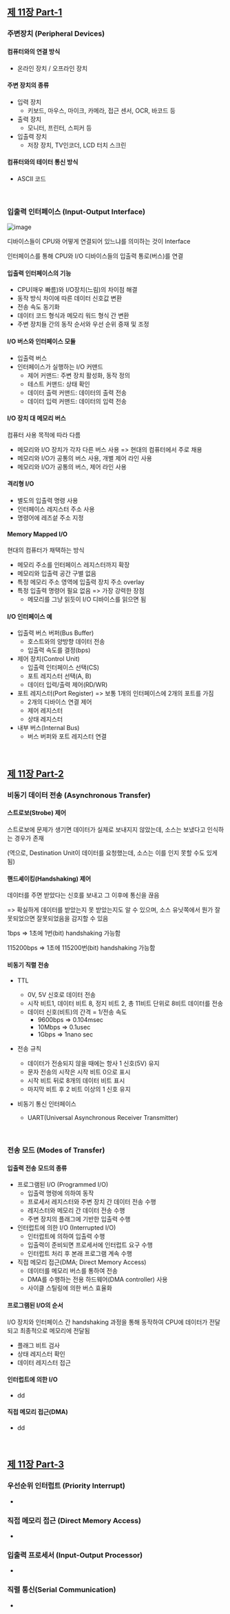 
## [제 11장 Part-1](https://www.youtube.com/watch?v=jbx2HolVQqk&list=PLc8fQ-m7b1hCHTT7VH2oo0Ng7Et096dYc&index=27)

### 주변장치 (Peripheral Devices)

#### 컴퓨터와의 연결 방식

- 온라인 장치 / 오프라인 장치

#### 주변 장치의 종류

- 입력 장치
  - 키보드, 마우스, 마이크, 카메라, 접근 센서, OCR, 바코드 등
- 출력 장치
  - 모니터, 프린터, 스피커 등
- 입출력 장치
  - 저장 장치, TV인코더, LCD 터치 스크린

#### 컴퓨터와의 테이터 통신 방식

- ASCII 코드

<br>

### 입출력 인터페이스 (Input-Output Interface)

![image](https://user-images.githubusercontent.com/93081720/181926102-6f2c1283-fcf3-4b2a-9684-3bf3ededb775.png)

디바이스들이 CPU와 어떻게 연결되어 있느냐를 의미하는 것이 Interface

인터페이스를 통해 CPU와 I/O 디바이스들의 입출력 통로(버스)를 연결

#### 입출력 인터페이스의 기능

- CPU(매우 빠름)와 I/O장치(느림)의 차이점 해결
- 동작 방식 차이에 따른 데이터 신호값 변환
- 전송 속도 동기화
- 데이터 코드 형식과 메모리 워드 형식 간 변환
- 주변 장치들 간의 동작 순서와 우선 순위 중재 및 조정

#### I/O 버스와 인터페이스 모듈

- 입출력 버스
- 인터페이스가 실행하는 I/O 커맨드
  - 제어 커맨드: 주변 장치 활성화, 동작 정의
  - 테스트 커맨드: 상태 확인
  - 데이터 출력 커맨드: 데이터의 출력 전송
  - 데이터 입력 커맨드: 데이터의 입력 전송

#### I/O 장치 대 메모리 버스

컴퓨터 사용 목적에 따라 다름

- 메모리와 I/O 장치가 각자 다른 버스 사용 => 현대의 컴퓨터에서 주로 채용
- 메모리와 I/O가 공통의 버스 사용, 개별 제어 라인 사용
- 메모리와 I/O가 공통의 버스, 제어 라인 사용

#### 격리형 I/O

- 별도의 입출력 명령 사용
- 인터페이스 레지스터 주소 사용
- 명령어에 레즈섵 주소 지정

#### Memory Mapped I/O

현대의 컴퓨터가 채택하는 방식

- 메모리 주소를 인터페이스 레지스터까지 확장
- 메모리와 입출력 공간 구별 없음
- 특정 메모리 주소 영역에 입출력 장치 주소 overlay
- 특정 입출력 명령어 필요 없음 => 가장 강력한 장점
  - 메모리를 그냥 읽듯이 I/O 디바이스를 읽으면 됨

#### I/O 인터페이스 예

- 입출력 버스 버퍼(Bus Buffer)
  - 호스트와의 양방향 데이터 전송
  - 입출력 속도를 결정(bps)
- 제어 장치(Control Unit)
  - 입출력 인터페이스 선택(CS)
  - 포트 레지스터 선택(A, B) 
  - 데이터 입력/출력 제어(RD/WR)
- 포트 레지스터(Port Register) => 보통 1개의 인터페이스에 2개의 포트를 가짐
  - 2개의 디바이스 연결 제어
  - 제어 레지스터
  - 상태 레지스터
- 내부 버스(Internal Bus)
  - 버스 버퍼와 포트 레지스터 연결

<br>

## [제 11장 Part-2](https://www.youtube.com/watch?v=9faaqyzw28I&list=PLc8fQ-m7b1hCHTT7VH2oo0Ng7Et096dYc&index=28)

### 비동기 데이터 전송 (Asynchronous Transfer)

#### 스트로보(Strobe) 제어

스트로보에 문제가 생기면 데이터가 실제로 보내지지 않았는데, 소스는 보냈다고 인식하는 경우가 존재

(역으로, Destination Unit이 데이터를 요청했는데, 소스는 이를 인지 못할 수도 있게 됨)

#### 핸드셰이킹(Handshaking) 제어

데이터를 주면 받았다는 신호를 보내고 그 이후에 통신을 끊음

=> 확실하게 데이터를 받았는지 못 받았는지도 알 수 있으며, 소스 유닛쪽에서 뭔가 잘못되었으면 잘못되었음을 감지할 수 있음

1bps => 1초에 1번(bit) handshaking 가능함

115200bps => 1초에 115200번(bit) handshaking 가능함

#### 비동기 직렬 전송

- TTL
  - 0V, 5V 신호로 데이터 전송
  - 시작 비트1, 데이터 비트 8, 정지 비트 2, 총 11비트 단위로 8비트 데이터를 전송
  - 데이터 신호(비트)의 간격 = 1/전송 속도
    - 9600bps => 0.104msec
    - 10Mbps => 0.1usec
    - 1Gbps => 1nano sec
- 전송 규칙
  - 데이터가 전송되지 않을 때에는 항사 1 신호(5V) 유지
  - 문자 전송의 시작은 시작 비트 0으로 표시
  - 시작 비트 뒤로 8개의 데이터 비트 표시
  - 마지막 비트 후 2 비트 이상의 1 신호 유지

- 비동기 통신 인터페이스
  - UART(Universal Asynchronous Receiver Transmitter)

<br>

### 전송 모드 (Modes of Transfer)

#### 입출력 전송 모드의 종류

- 프로그램된 I/O (Programmed I/O)
  - 입출력 명령에 의하여 동작
  - 프로세서 레지스터와 주변 장치 간 데이터 전송 수행
  - 레지스터와 메모리 간 데이터 전송 수행
  - 주변 장치의 플래그에 기반한 입출력 수행
- 인터럽트에 의한 I/O (Interrupted I/O)
  - 인터럽트에 의하여 입출력 수행
  - 입출력이 준비되면 프로세서에 인터럽트 요구 수행
  - 인터럽트 처리 후 본래 프로그램 계속 수행
- 직접 메모리 접근(DMA; Direct Memory Access)
  - 데이터를 메모리 버스를 통하여 전송
  - DMA를 수행하는 전용 하드웨어(DMA controller) 사용
  - 사이클 스틸링에 의한 버스 효율화

#### 프로그램된 I/O의 순서

I/O 장치와 인터페이스 간 handshaking 과정을 통해 동작하여 CPU에 데이터가 전달되고 최종적으로 메모리에 전달됨

- 플래그 비트 검사
- 상태 레지스터 확인
- 데이터 레지스터 접근

#### 인터럽트에 의한 I/O

- dd

#### 직접 메모리 접근(DMA)

- dd

<br>

## [제 11장 Part-3](https://www.youtube.com/watch?v=ufXNH7RsAro&list=PLc8fQ-m7b1hCHTT7VH2oo0Ng7Et096dYc&index=29)

### 우선순위 인터럽트 (Priority Interrupt)

- 

### 직접 메모리 접근 (Direct Memory Access)

- 

### 입출력 프로세서 (Input-Output Processor)

- 

### 직렬 통신(Serial Communication)

-